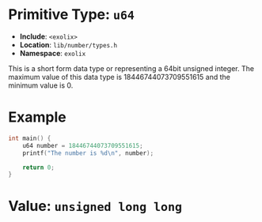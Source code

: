 # Primitive Type: `u64`
- **Include**: `<exolix>`
- **Location**: `lib/number/types.h`
- **Namespace**: `exolix`

This is a short form data type or representing a 64bit unsigned integer.
The maximum value of this data type is 18446744073709551615 and the minimum value is 0.

# Example
```cpp
int main() {
    u64 number = 18446744073709551615;
    printf("The number is %d\n", number);

    return 0;
}
```

# Value: `unsigned long long`
